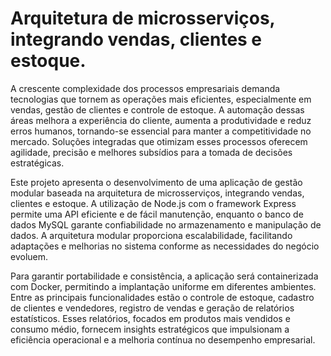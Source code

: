 # Arquitetura de microsserviços, integrando vendas, clientes e  estoque.

A crescente complexidade dos processos empresariais demanda tecnologias 
que tornem as operações mais eficientes, especialmente em vendas, gestão de 
clientes e controle de estoque. A automação dessas áreas melhora a experiência do 
cliente, aumenta a produtividade e reduz erros humanos, tornando-se essencial para 
manter a competitividade no mercado. Soluções integradas que otimizam esses 
processos oferecem agilidade, precisão e melhores subsídios para a tomada de 
decisões estratégicas. 

Este projeto apresenta o desenvolvimento de uma aplicação de gestão 
modular baseada na arquitetura de microsserviços, integrando vendas, clientes e 
estoque. A utilização de Node.js com o framework Express permite uma API eficiente 
e de fácil manutenção, enquanto o banco de dados MySQL garante confiabilidade no 
armazenamento e manipulação de dados. A arquitetura modular proporciona 
escalabilidade, facilitando adaptações e melhorias no sistema conforme as 
necessidades do negócio evoluem. 

Para garantir portabilidade e consistência, a aplicação será containerizada com 
Docker, permitindo a implantação uniforme em diferentes ambientes. Entre as 
principais funcionalidades estão o controle de estoque, cadastro de clientes e 
vendedores, registro de vendas e geração de relatórios estatísticos. Esses relatórios, 
focados em produtos mais vendidos e consumo médio, fornecem insights estratégicos 
que impulsionam a eficiência operacional e a melhoria contínua no desempenho 
empresarial. 